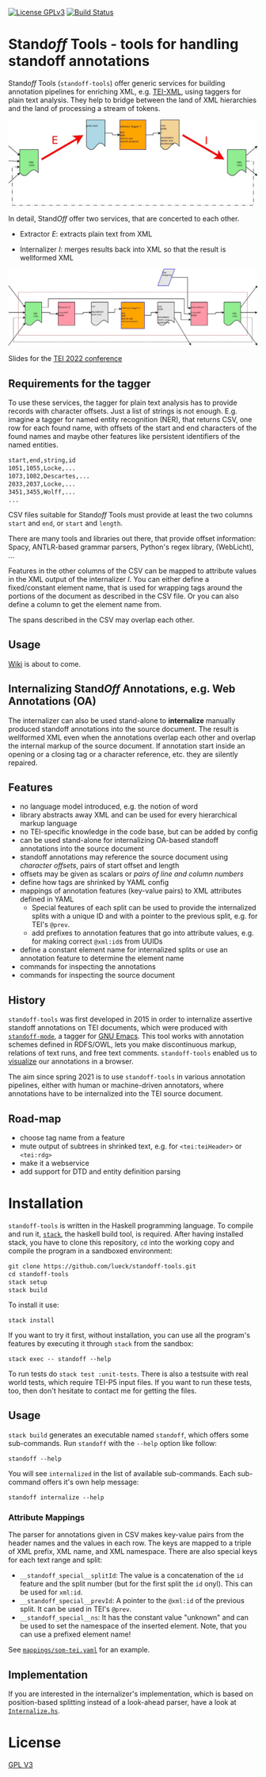 [![License
GPLv3](https://img.shields.io/badge/license-GPL_3-green.svg)](http://www.gnu.org/licenses/gpl-3.0.txt)
[![Build Status](https://app.travis-ci.com/lueck/standoff-tools.svg?branch=master)](https://app.travis-ci.com/lueck/standoff-tools)

# Stand*off* Tools - tools for handling standoff annotations #

Stand*off* Tools (`standoff-tools`) offer generic services for
building annotation pipelines for enriching XML,
e.g. [TEI-XML](https://www.tei-c.org), using taggers for plain text
analysis. They help to bridge between the land of XML hierarchies and
the land of processing a stream of tokens.

![](doc/images/standoff-pipeline-generic-e-i.jpg)

In detail, Stand*Off* offer two services, that are concerted to each other.

- Extractor *E*: extracts plain text from XML

- Internalizer *I*: merges results back into XML so that the result is
  wellformed XML

![Information flow in a stand*off* pipeline](doc/images/standoff-pipeline.jpg)


Slides for the [TEI 2022 conference](https://clueck.zivgitlabpages.uni-muenster.de/tei2022/standoff-tools/slides2.html)


## Requirements for the tagger

To use these services, the tagger for plain text analysis has to
provide records with character offsets. Just a list of strings is not
enough. E.g. imagine a tagger for named entity recognition (NER), that
returns CSV, one row for each found name, with offsets of
the start and end characters of the found names and maybe other
features like persistent identifiers of the named entities.

```{csv}
start,end,string,id
1051,1055,Locke,...
1073,1082,Descartes,...
2033,2037,Locke,...
3451,3455,Wolff,...
...
```

CSV files suitable for Stand*off* Tools must provide at least the two
columns `start` and `end`, or `start` and `length`.

There are many tools and libraries out there, that provide offset
information: Spacy, ANTLR-based grammar parsers, Python's regex
library, (WebLicht), ...

Features in the other columns of the CSV can be mapped to attribute
values in the XML output of the internalizer *I*. You can either
define a fixed/constant element name, that is used for wrapping tags
around the portions of the document as described in the CSV file. Or
you can also define a column to get the element name from.

The spans described in the CSV may overlap each other.

## Usage

[Wiki](https://github.com/lueck/standoff-tools/wiki) is about to come.

## Internalizing Stand*Off* Annotations, e.g. Web Annotations (OA)

The internalizer can also be used stand-alone to **internalize**
manually produced standoff annotations into the source document. The
result is wellformed XML even when the annotations overlap each other
and overlap the internal markup of the source document. If annotation
start inside an opening or a closing tag or a character reference,
etc. they are silently repaired.


## Features ##

- no language model introduced, e.g. the notion of word
- library abstracts away XML and can be used for every hierarchical
  markup language
- no TEI-specific knowledge in the code base, but can be added by config
- can be used stand-alone for internalizing OA-based standoff
  annotations into the source document
- standoff annotations may reference the source document using
  *character offsets*, pairs of start offset and length
- offsets may be given as scalars or *pairs of
  line and column numbers*
- define how tags are shrinked by YAML config
- mappings of annotation features (key-value pairs) to XML attributes
  defined in YAML
  - Special features of each split can be used to provide the
    internalized splits with a unique ID and with a pointer to the
    previous split, e.g. for TEI's `@prev`.
  - add prefixes to annotation features that go into attribute values,
    e.g. for making correct `@xml:id`s from UUIDs
- define a constant element name for internalized splits or use an
  annotation feature to determine the element name
- commands for inspecting the annotations
- commands for inspecting the source document


## History ##

`standoff-tools` was first developed in 2015 in order to internalize
assertive standoff annotations on TEI documents, which were produced
with [`standoff-mode`](https://github.com/lueck/standoff-mode), a
tagger for [GNU Emacs](https://www.gnu.org/software/emacs/). This tool
works with annotation schemes defined in RDFS/OWL, lets you make
discontinuous markup, relations of text runs, and free text
comments. `standoff-tools` enabled us to
[visualize](https://github.com/lueck/standoff-viz) our annotations in
a browser.

The aim since spring 2021 is to use `standoff-tools` in various
annotation pipelines, either with human or machine-driven annotators,
where annotations have to be internalized into the TEI source
document.


## Road-map ##

- choose tag name from a feature
- mute output of subtrees in shrinked text, e.g. for `<tei:teiHeader>`
  or `<tei:rdg>`
- make it a webservice
- add support for DTD and entity definition parsing


# Installation #

`standoff-tools` is written in the Haskell programming language. To
compile and run it, [`stack`](https://haskellstack.org), the haskell
build tool, is required. After having installed stack, you have to
clone this repository, `cd` into the working copy and compile the
program in a sandboxed environment:

```{shell}
git clone https://github.com/lueck/standoff-tools.git
cd standoff-tools
stack setup
stack build
```

To install it use:

```{shell}
stack install
```

If you want to try it first, without installation, you can use all the
program's features by executing it through `stack` from the sandbox:

```{shell}
stack exec -- standoff --help
```

To run tests do `stack test :unit-tests`. There is also a testsuite
with real world tests, which require TEI-P5 input files. If you want
to run these tests, too, then don't hesitate to contact me for getting
the files.


## Usage ##

`stack build` generates an executable named `standoff`, which offers
some sub-commands. Run `standoff` with the `--help` option like
follow:

```{shell}
standoff --help
```

You will see `internalized` in the list of available
sub-commands. Each sub-command offers it's own help message:

```{shell}
standoff internalize --help
```

### Attribute Mappings ###

The parser for annotations given in CSV makes key-value pairs from the
header names and the values in each row. The keys are mapped to a
triple of XML prefix, XML name, and XML namespace. There are also
special keys for each text range and split:

- `__standoff_special__splitId`: The value is a concatenation of the
  `id` feature and the split number (but for the first split the `id`
  onyl). This can be used for `xml:id`.
- `__standoff_special__prevId`: A pointer to the `@xml:id` of the
  previous split. It can be used in TEI's `@prev`.
- `__standoff_special__ns`: It has the constant value "unknown" and
  can be used to set the namespace of the inserted element. Note, that
  you can use a prefixed element name!

See [`mappings/som-tei.yaml`](mappings/som-tei.yaml) for an example.


## Implementation ##

If you are interested in the internalizer's implementation, which is
based on position-based splitting instead of a look-ahead parser, have
a look at [`Internalize.hs`](src/StandOff/Internalize.hs).


# License #

[GPL V3](http://www.gnu.org/licenses/gpl-3.0.txt)
